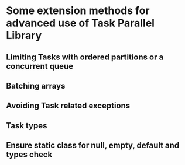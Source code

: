﻿# Some extension methods for advanced use of Task Parallel Library

## Limiting Tasks with ordered partitions or a concurrent queue
## Batching arrays
## Avoiding Task related exceptions
## Task types
## Ensure static class for null, empty, default and types check
